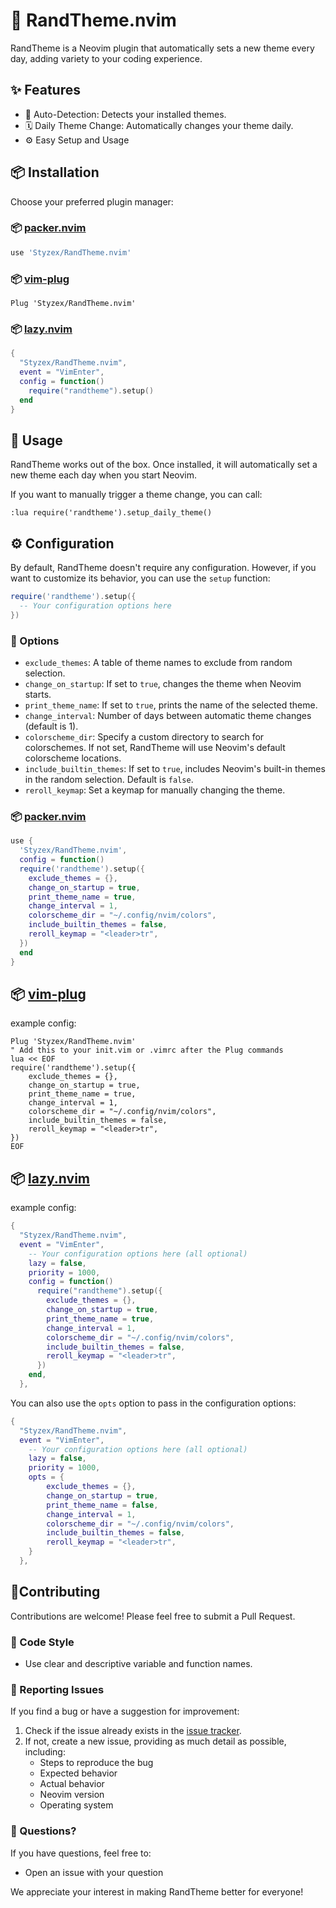 # 🎨 RandTheme.nvim

RandTheme is a Neovim plugin that automatically sets a new theme every day, adding variety to your coding experience.

## ✨ Features

- 🧠 Auto-Detection: Detects your installed themes.
- 🗓️ Daily Theme Change: Automatically changes your theme daily.
- ⚙️ Easy Setup and Usage

## 📦 Installation

Choose your preferred plugin manager:

### 📦 [packer.nvim](https://github.com/wbthomason/packer.nvim)

```lua
use 'Styzex/RandTheme.nvim'
```

### 📦 [vim-plug](https://github.com/junegunn/vim-plug)

```vim
Plug 'Styzex/RandTheme.nvim'
```

### 📦 [lazy.nvim](https://github.com/folke/lazy.nvim)

```lua
{
  "Styzex/RandTheme.nvim",
  event = "VimEnter",
  config = function()
    require("randtheme").setup()
  end
}
```

## 🚀 Usage

RandTheme works out of the box. Once installed, it will automatically set a new theme each day when you start Neovim.

If you want to manually trigger a theme change, you can call:

```vim
:lua require('randtheme').setup_daily_theme()
```

## ⚙️ Configuration

By default, RandTheme doesn't require any configuration. However, if you want to customize its behavior, you can use the `setup` function:

```lua
require('randtheme').setup({
  -- Your configuration options here
})
```

### 🔧 Options

- `exclude_themes`: A table of theme names to exclude from random selection.
- `change_on_startup`: If set to `true`, changes the theme when Neovim starts.
- `print_theme_name`: If set to `true`, prints the name of the selected theme.
- `change_interval`: Number of days between automatic theme changes (default is 1).
- `colorscheme_dir`: Specify a custom directory to search for colorschemes. If not set, RandTheme will use Neovim's default colorscheme locations.
- `include_builtin_themes`: If set to `true`, includes Neovim's built-in themes in the random selection. Default is `false`.
- `reroll_keymap`: Set a keymap for manually changing the theme.

### 📦 [packer.nvim](https://github.com/wbthomason/packer.nvim)

```lua
use {
  'Styzex/RandTheme.nvim',
  config = function()
  require('randtheme').setup({
    exclude_themes = {},
    change_on_startup = true,
    print_theme_name = true,
    change_interval = 1,
    colorscheme_dir = "~/.config/nvim/colors",
    include_builtin_themes = false,
    reroll_keymap = "<leader>tr",
  })
  end
}
```

## 📦 [vim-plug](https://github.com/junegunn/vim-plug)

example config:

```vim
Plug 'Styzex/RandTheme.nvim'
" Add this to your init.vim or .vimrc after the Plug commands
lua << EOF
require('randtheme').setup({
    exclude_themes = {},
    change_on_startup = true,
    print_theme_name = true,
    change_interval = 1,
    colorscheme_dir = "~/.config/nvim/colors",
    include_builtin_themes = false,
    reroll_keymap = "<leader>tr",
})
EOF
```

## 📦 [lazy.nvim](https://github.com/folke/lazy.nvim)

example config:

```lua
{
  "Styzex/RandTheme.nvim",
  event = "VimEnter",
    -- Your configuration options here (all optional)
    lazy = false,
    priority = 1000,
    config = function()
      require("randtheme").setup({
        exclude_themes = {},
        change_on_startup = true,
        print_theme_name = true,
        change_interval = 1,
        colorscheme_dir = "~/.config/nvim/colors",
        include_builtin_themes = false,
        reroll_keymap = "<leader>tr",
      })
    end,
  },
```

You can also use the `opts` option to pass in the configuration options:

```lua
{
  "Styzex/RandTheme.nvim",
  event = "VimEnter",
    -- Your configuration options here (all optional)
    lazy = false,
    priority = 1000,
    opts = {
        exclude_themes = {},
        change_on_startup = true,
        print_theme_name = false,
        change_interval = 1,
        colorscheme_dir = "~/.config/nvim/colors",
        include_builtin_themes = false,
        reroll_keymap = "<leader>tr",
    }
  },
```

## 🤝Contributing

Contributions are welcome! Please feel free to submit a Pull Request.

### 📜 Code Style

- Use clear and descriptive variable and function names.

### 🛑 Reporting Issues

If you find a bug or have a suggestion for improvement:

1. Check if the issue already exists in the [issue tracker](https://github.com/Styzex/RandTheme.nvim/issues).
2. If not, create a new issue, providing as much detail as possible, including:
   - Steps to reproduce the bug
   - Expected behavior
   - Actual behavior
   - Neovim version
   - Operating system

### 🤔 Questions?

If you have questions, feel free to:

- Open an issue with your question

We appreciate your interest in making RandTheme better for everyone!
